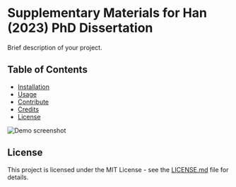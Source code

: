 # Supplementary Materials for Han (2023) PhD Dissertation
Brief description of your project.

## Table of Contents
- [Installation](#installation)
- [Usage](#usage)
- [Contribute](#contribute)
- [Credits](#credits)
- [License](#license)

![Demo screenshot](link_to_image)

## License
This project is licensed under the MIT License - see the [LICENSE.md](LICENSE.md) file for details.
